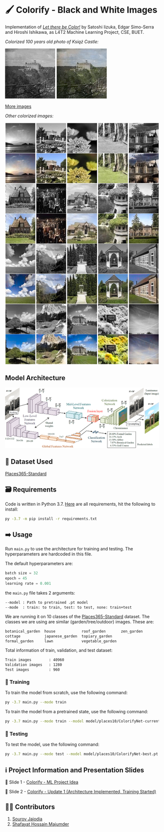 # 🖌️ Colorify - Black and White Images
Implementation of [_Let there be Color!_](http://iizuka.cs.tsukuba.ac.jp/projects/colorization/en/)
by Satoshi Iizuka, Edgar Simo-Serra and Hiroshi Ishikawa, as L4T2 Machine Learning Project, CSE, BUET.

_Colorized 100 years old photo of Książ Castle:_

![Colorized Książ Castle, Poland](colorized/ksiaz-castle.png "Colorized Książ Castle, Poland")

[More images](colorized/colorized.md)

_Other colorized images:_

![Colorized images](colorized/results.png "Sample of colorized images")

## Model Architecture
![Model architecture](colorized/model.png "Parts of the model")

## 📄 Dataset Used
[Places365-Standard](http://places2.csail.mit.edu/download-private.html) 

## 🗃️ Requirements
Code is written in Python 3.7. [Here](requirements.txt) are all requirements, hit the following to install:
```bash
py -3.7 -m pip install -r requirements.txt
```

## ➡️ Usage
Run `main.py` to use the architecture for training and testing. The hyperparameters are hardcoded in this file. 

The default hyperparameters are:
```c
batch size = 32
epoch = 45
learning rate = 0.001
```

the `main.py` file takes 2 arguments:
```
--model : Path to pretrained .pt model
--mode  : train: to train, test: to test, none: train+test
```

We are running it on 10 classes of the [Places365-Standard](http://places2.csail.mit.edu/download-private.html)  dataset. The classes we are using are similar (garden/tree/outdoor) images. These are:
```
botanical_garden  house            roof_garden       zen_garden
cottage           japanese_garden  topiary_garden
formal_garden     lawn             vegetable_garden
```

Total information of train, validation, and test dataset:
```
Train images        : 40960
Validation images   : 1280
Test images         : 960
```

### 🎯 Training
To train the model from scratch, use the following command:
```bash
py -3.7 main.py --mode train
```

To train the model from a pretrained state, use the following command:
```bash
py -3.7 main.py --mode train --model model/places10/ColorifyNet-current.pt
```

### 🧪 Testing
To test the model, use the following command:
```bash
py -3.7 main.py --mode test --model model/places10/ColorifyNet-best.pt
```

## ℹ️ Project Information and Presentation Slides
📃 Slide 1 - [Colorify - ML Project Idea](https://docs.google.com/presentation/d/12aq2LDsEImlDOwldLfFMpNNX0tQObyeZ/edit?usp=sharing&ouid=103881186940791324229&rtpof=true&sd=true)

📃 Slide 2 - [Colorify - Update 1 (Architecture Implemented, Training Started)](https://docs.google.com/presentation/d/1DRkCzScaaBJJcdsakL554Utj6rA-FBcl/edit?usp=sharing&ouid=103881186940791324229&rtpof=true&sd=true)

## 🧑‍💻 Contributors
1. [Sourov Jajodia](https://github.com/Sourov72)
2. [Shafayat Hossain Majumder](https://github.com/MrMajumder)
